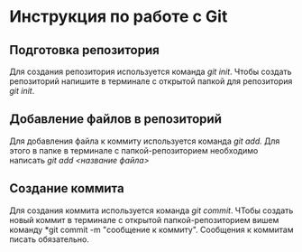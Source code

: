 # Инструкция по работе с Git

## Подготовка репозитория
Для создания репозитория используется команда *git init*. Чтобы создать репозиторий напишите в терминале с открытой папкой для репозитория *git init*.

## Добавление файлов в репозиторий

Для добавления файла к коммиту используется команда *git add.* Для этого в папке в терминале с папкой-репозиторием необходимо написать *git add  <название файла>*

## Создание коммита

Для создания коммита используется команда *git commit*. ЧТобы создать новый коммит в терминале с открытой папкой-репозиторием вишем команду *git commit -m "сообщение к коммиту". Сообщения к коммитам писать обязательно.
